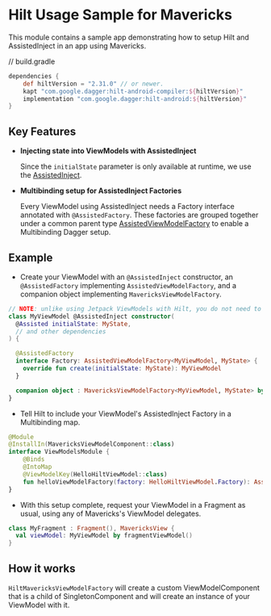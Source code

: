 # Hilt Usage Sample for Mavericks

This module contains a sample app demonstrating how to setup Hilt and AssistedInject in an app using Mavericks.

// build.gradle
```groovy
dependencies {
    def hiltVersion = "2.31.0" // or newer.
    kapt "com.google.dagger:hilt-android-compiler:${hiltVersion}"
    implementation "com.google.dagger:hilt-android:${hiltVersion}"
}
```

## Key Features

* **Injecting state into ViewModels with AssistedInject**
  
  Since the `initialState` parameter is only available at runtime, we use the [AssistedInject](https://dagger.dev/dev-guide/assisted-injection).

* **Multibinding setup for AssistedInject Factories**

  Every ViewModel using AssistedInject needs a Factory interface annotated with `@AssistedFactory`. These factories are grouped together under a common parent type [AssistedViewModelFactory](src/main/java/com/airbnb/mvrx/hellohilt/di/AssistedViewModelFactory.kt) to enable a Multibinding Dagger setup.

## Example

* Create your ViewModel with an `@AssistedInject` constructor, an `@AssistedFactory` implementing `AssistedViewModelFactory`, and a companion object implementing `MavericksViewModelFactory`.

```kotlin
// NOTE: unlike using Jetpack ViewModels with Hilt, you do not need to annotate your ViewModel class with @HiltViewModel.
class MyViewModel @AssistedInject constructor(
  @Assisted initialState: MyState,
  // and other dependencies
) {

  @AssistedFactory
  interface Factory: AssistedViewModelFactory<MyViewModel, MyState> {
    override fun create(initialState: MyState): MyViewModel
  }

  companion object : MavericksViewModelFactory<MyViewModel, MyState> by hiltMavericksViewModelFactory()
}
```

* Tell Hilt to include your ViewModel's AssistedInject Factory in a Multibinding map.

```kotlin
@Module
@InstallIn(MavericksViewModelComponent::class)
interface ViewModelsModule {
    @Binds
    @IntoMap
    @ViewModelKey(HelloHiltViewModel::class)
    fun helloViewModelFactory(factory: HelloHiltViewModel.Factory): AssistedViewModelFactory<*, *>
}

```

* With this setup complete, request your ViewModel in a Fragment as usual, using any of Mavericks's ViewModel delegates.

```kotlin
class MyFragment : Fragment(), MavericksView {
  val viewModel: MyViewModel by fragmentViewModel()
}
```

## How it works

`HiltMavericksViewModelFactory` will create a custom ViewModelComponent that is a child of SingletonComponent and will create an instance of your ViewModel with it.
